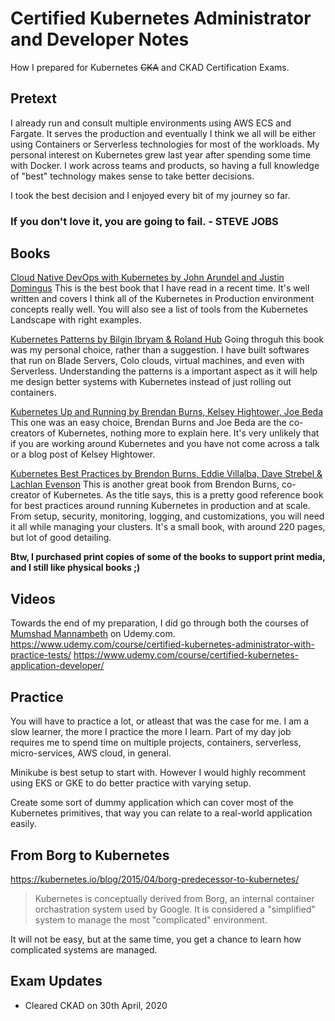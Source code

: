 # Certified Kubernetes Administrator and Developer Notes
How I prepared for Kubernetes ~~CKA~~ and CKAD Certification Exams.

## Pretext
I already run and consult multiple environments using AWS ECS and Fargate. It serves the production and eventually I think we all will be either using Containers or Serverless technologies for most of the workloads. My personal interest on Kubernetes grew last year after spending some time with Docker. I work across teams and products, so having a full knowledge of "best" technology makes sense to take better decisions. 

I took the best decision and I enjoyed every bit of my journey so far. 

### If you don't love it, you are going to fail. - STEVE JOBS

## Books

[Cloud Native DevOps with Kubernetes by John Arundel and Justin Domingus](https://www.amazon.in/Cloud-Native-DevOps-Kubernetes-Arundel/dp/1492040762/ref=sr_1_2?crid=3JJ9LAE2E6L4W&keywords=cloud+native+devops+with+kubernetes&qid=1581853061&sprefix=cloud+native+dev%2Caps%2C280&sr=8-2) This is the best book that I have read in a recent time. It's well written and covers I think all of the Kubernetes in Production environment concepts really well. You will also see a list of tools from the Kubernetes Landscape with right examples. 

[Kubernetes Patterns by Bilgin Ibryam & Roland Hub](https://www.amazon.in/Kubernetes-Patterns-Bilgin-Ibryam/dp/1492050288/ref=sr_1_1?crid=1UW6WTYF33K2&keywords=kubernetes+patterns&qid=1581853405&sprefix=kubernetes+patt%2Caps%2C262&sr=8-1) Going throguh this book was my personal choice, rather than a suggestion. I have built softwares that run on Blade Servers, Colo clouds, virtual machines, and even with Serverless. Understanding the patterns is a important aspect as it will help me design better systems with Kubernetes instead of just rolling out containers. 

[Kubernetes Up and Running by Brendan Burns, Kelsey Hightower, Joe Beda](https://www.amazon.in/Kubernetes-Running-Future-Infrastructure-Second/dp/935213916X/ref=sr_1_1?crid=3J5CNJZIT350&keywords=kubernetes+up+and+running&qid=1581853574&sprefix=kubernetes+up%2Caps%2C274&sr=8-1) This one was an easy choice, Brendan Burns and Joe Beda are the co-creators of Kubernetes, nothing more to explain here. It's very unlikely that if you are working around Kubernetes and you have not come across a talk or a blog post of Kelsey Hightower.  

[Kubernetes Best Practices by Brendon Burns, Eddie Villalba, Dave Strebel & Lachlan Evenson](https://www.amazon.in/Kubernetes-Best-Practices-Blueprints-Applications/dp/9352139364/) This is another great book from Brendon Burns, co-creator of Kubernetes. As the title says, this is a pretty good reference book for best practices around running Kubernetes in production and at scale. From setup, security, monitoring, logging, and customizations, you will need it all while managing your clusters. It's a small book, with around 220 pages, but lot of good detailing. 

**Btw, I purchased print copies of some of the books to support print media, and I still like physical books ;)**

## Videos

Towards the end of my preparation, I did go through both the courses of [Mumshad Mannambeth](https://www.udemy.com/user/mumshad-mannambeth/) on Udemy.com. 
https://www.udemy.com/course/certified-kubernetes-administrator-with-practice-tests/
https://www.udemy.com/course/certified-kubernetes-application-developer/

## Practice 

You will have to practice a lot, or atleast that was the case for me. I am a slow learner, the more I practice the more I learn. Part of my day job requires me to spend time on multiple projects, containers, serverless, micro-services, AWS cloud, in general. 

Minikube is best setup to start with. However I would highly recomment using EKS or GKE to do better practice with varying setup. 

Create some sort of dummy application which can cover most of the Kubernetes primitives, that way you can relate to a real-world application easily. 

## From Borg to Kubernetes 
https://kubernetes.io/blog/2015/04/borg-predecessor-to-kubernetes/
> Kubernetes is conceptually derived from Borg, an internal container orchastration system used by Google. It is considered a "simplified" system to manage the most "complicated" environment. 

It will not be easy, but at the same time, you get a chance to learn how complicated systems are managed.

## Exam Updates

*  Cleared CKAD on 30th April, 2020
